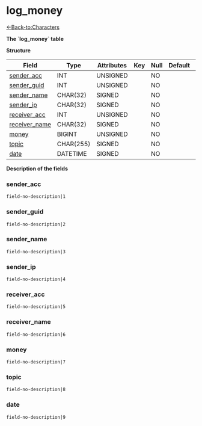 # log\_money

[<-Back-to:Characters](database-characters.md)

**The \`log\_money\` table**

**Structure**

| Field              | Type     | Attributes | Key | Null | Default | Extra | Comment |
| ------------------ | -------- | ---------- | --- | ---- | ------- | ----- | ------- |
| [sender_acc][1]    | INT      | UNSIGNED   |     | NO   |         |       |         |
| [sender_guid][2]   | INT      | UNSIGNED   |     | NO   |         |       |         |
| [sender_name][3]   | CHAR(32) | SIGNED     |     | NO   |         |       |         |
| [sender_ip][4]     | CHAR(32) | SIGNED     |     | NO   |         |       |         |
| [receiver_acc][5]  | INT      | UNSIGNED   |     | NO   |         |       |         |
| [receiver_name][6] | CHAR(32) | SIGNED     |     | NO   |         |       |         |
| [money][7]         | BIGINT   | UNSIGNED   |     | NO   |         |       |         |
| [topic][8]         | CHAR(255)| SIGNED     |     | NO   |         |       |         |
| [date][9]          | DATETIME | SIGNED     |     | NO   |         |       |         |

[1]: #senderacc
[2]: #senderguid
[3]: #sendername
[4]: #senderip
[5]: #receiveracc
[6]: #receivername
[7]: #money
[8]: #topic
[9]: #date

**Description of the fields**

### sender\_acc

`field-no-description|1`

### sender\_guid

`field-no-description|2`

### sender\_name

`field-no-description|3`

### sender\_ip

`field-no-description|4`

### receiver\_acc

`field-no-description|5`

### receiver\_name

`field-no-description|6`

### money

`field-no-description|7`

### topic

`field-no-description|8`

### date

`field-no-description|9`